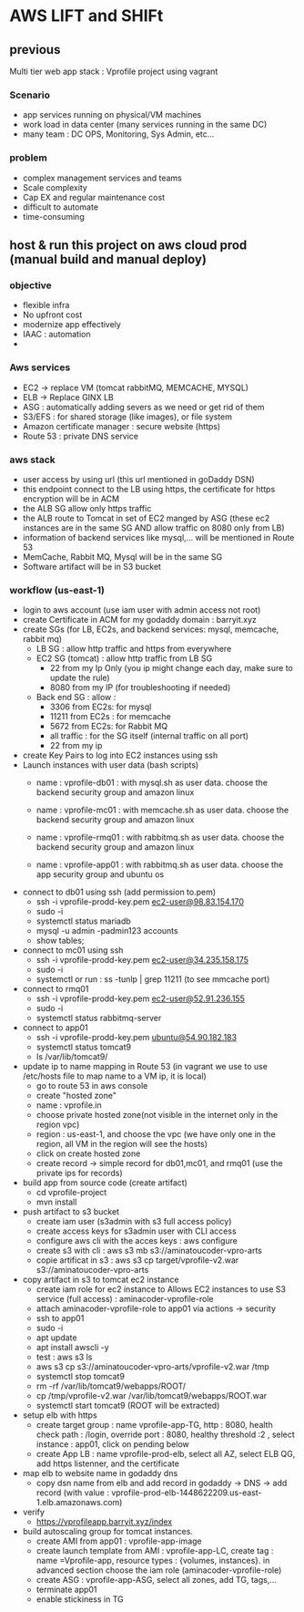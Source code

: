 # AWS LIFT and SHIFt

## previous 
Multi tier web app stack : Vprofile project using vagrant
### Scenario
- app services running on physical/VM machines
- work load in data center (many services running in the same DC)
- many team : DC OPS, Monitoring, Sys Admin, etc...

### problem 
- complex management services and teams 
- Scale complexity
- Cap EX and regular maintenance cost
- difficult to automate
- time-consuming

## host & run this project on aws cloud prod (manual build and manual deploy)

### objective
- flexible infra
- No upfront cost
- modernize app effectively
- IAAC : automation
- 
### Aws services
- EC2 -> replace VM (tomcat rabbitMQ, MEMCACHE, MYSQL)
- ELB -> Replace GINX LB
- ASG : automatically adding severs as we need or get rid of them
- S3/EFS : for shared storage (like images), or file system
- Amazon certificate manager : secure website (https) 
- Route 53 : private DNS service

### aws stack
- user access by using url (this url mentioned in goDaddy DSN)
- this endpoint connect to the LB using https, the certificate for https encryption will be in ACM
- the ALB SG allow only https traffic
- the ALB route to Tomcat in set of EC2 manged by ASG (these ec2 instances are in the same SG AND allow traffic on 8080 only from LB)
- information of backend services like mysql,... will be mentioned in Route 53
- MemCache, Rabbit MQ, Mysql will be in the same SG
- Software artifact will be in S3 bucket

### workflow (us-east-1)
- login to aws account (use iam user with admin access not root)
- create Certificate in ACM for my godaddy domain : barryit.xyz
- create SGs (for LB, EC2s, and backend services: mysql, memcache, rabbit mq)
    - LB SG  : allow http traffic and https from everywhere
    - EC2 SG (tomcat) : allow http traffic from LB SG
        - 22 from my Ip Only (you ip might change each day, make sure to update the rule)
        - 8080 from my IP (for troubleshooting if needed)
    - Back end SG : allow :
        - 3306 from EC2s: for mysql 
        - 11211 from EC2s : for memcache
        - 5672 from EC2s: for Rabbit MQ
        - all traffic : for the SG itself (internal traffic on all port)
        - 22 from my ip 
- create Key Pairs to log into EC2 instances using ssh
- Launch instances with user data (bash scripts)
  - name : vprofile-db01 : with mysql.sh as user data. choose the backend security group and amazon linux
  - name : vprofile-mc01 : with memcache.sh as user data. choose the backend security group and amazon linux
  - name : vprofile-rmq01 : with rabbitmq.sh as user data. choose the backend security group and amazon linux

  - name : vprofile-app01 : with rabbitmq.sh as user data. choose the app security group and ubuntu os
- connect to db01 using ssh (add permission to.pem)
    - ssh -i vprofile-prodd-key.pem ec2-user@98.83.154.170
    - sudo -i
    - systemctl status mariadb
    - mysql -u admin -padmin123 accounts
    - show tables;
- connect to mc01 using ssh
    - ssh -i vprofile-prodd-key.pem ec2-user@34.235.158.175
    - sudo -i
    - systemctl or run :  ss -tunlp | grep 11211 (to see mmcache port)
- connect to rmq01
    - ssh -i vprofile-prodd-key.pem ec2-user@52.91.236.155
    - sudo -i
    - systemctl status rabbitmq-server
- connect to app01
  - ssh -i vprofile-prodd-key.pem ubuntu@54.90.182.183
  - systemctl status tomcat9
  -  ls /var/lib/tomcat9/
- update ip to name mapping in Route 53 (in vagrant we use to use /etc/hosts file to map name to a VM ip, it is local) 
  - go to route 53 in aws console
  - create "hosted zone"
  - name : vprofile.in
  - choose private hosted zone(not visible in the internet only in the region vpc)
  - region : us-east-1, and choose the vpc (we have only one in the region, all VM in the region will see the hosts)
  - click on create hosted zone
  - create record -> simple record for db01,mc01, and rmq01 (use the private ips for records)
- build app from source code (create artifact)
  - cd vprofile-project
  - mvn install
- push artifact to s3 bucket
  - create iam user (s3admin with s3 full access policy)
  - create access keys for s3admin user with CLI access
  - configure aws cli with the acces keys : aws configure
  - create s3 with cli : aws s3 mb s3://aminatoucoder-vpro-arts
  - copie artificat in s3 :  aws s3 cp target/vprofile-v2.war s3://aminatoucoder-vpro-arts
- copy artifact in s3 to tomcat ec2 instance
  - create iam role for ec2 instance to Allows EC2 instances to use S3 service (full access) : aminacoder-vprofile-role
  - attach aminacoder-vprofile-role to app01 via actions -> security
  - ssh to app01
  - sudo -i
  - apt update
  - apt install awscli -y
  - test : aws s3 ls
  - aws s3 cp s3://aminatoucoder-vpro-arts/vprofile-v2.war /tmp
  - systemctl stop tomcat9
  - rm -rf /var/lib/tomcat9/webapps/ROOT/
  -  cp /tmp/vprofile-v2.war /var/lib/tomcat9/webapps/ROOT.war
  - systemctl start tomcat9 (ROOT will be extracted)
- setup elb with https
  - create target group : name vprofile-app-TG, http : 8080, health check path : /login, override port : 8080, healthy threshold :2 , select instance : app01, click on pending below
  - create App LB : name vprofile-prod-elb, select all AZ, select  ELB QG, add https listenner, and the certificate 
- map elb to website name in godaddy dns
  - copy dsn name from elb and add record in godaddy -> DNS -> add record (with value : vprofile-prod-elb-1448622209.us-east-1.elb.amazonaws.com)
- verify
  - https://vprofileapp.barryit.xyz/index
- build autoscaling group for tomcat instances.
  - create AMI from app01 : vprofile-app-image
  - create launch template from AMI : vprofile-app-LC, create tag : name =Vprofile-app, resource types : {volumes, instances}. in advanced section choose the iam role (aminacoder-vprofile-role)
  - create ASG : vprofile-app-ASG, select all zones, add TG, tags,...
  - terminate app01
  - enable stickiness in TG
  